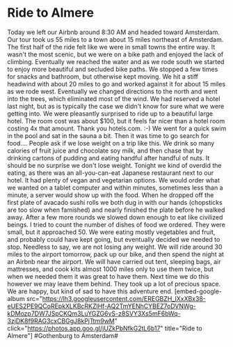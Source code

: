 # Ride to Almere
Today we left our Airbnb around 8:30 AM and headed toward Amsterdam. Our tour took us 55 miles to a town about 15 miles northeast of Amsterdam. The first half of the ride felt like we were in small towns the entire way. It wasn't the most scenic, but we were on a bike path and enjoyed the lack of climbing. Eventually we reached the water and as we rode south we started to enjoy more beautiful and secluded bike paths. We stopped a few times for snacks and bathroom, but otherwise kept moving. We hit a stiff headwind with about 20 miles to go and worked against it for about 15 miles as we rode west. Eventually we changed directions to the north and went into the trees, which eliminated most of the wind. We had reserved a hotel last night, but as is typically the case we didn't know for sure what we were getting into. We were pleasantly surprised to ride up to a beautiful large hotel. The room cost was about $100, but it feels far nicer than a hotel room costing 4x that amount. Thank you hotels.com. :-) We went for a quick swim in the pool and sat in the sauna a bit. Then it was time to go search for food.... People ask if we lose weight on a trip like this. We drink so many calories of fruit juice and chocolate soy milk, and then chase that by drinking cartons of pudding and eating handful after handful of nuts. It should be no surprise we don't lose weight. Tonight we kind of overdid the eating, as there was an all-you-can-eat Japanese restaurant next to our hotel. It had plenty of vegan and vegetarian options. We would order what we wanted on a tablet computer and within minutes, sometimes less than a minute, a server would show up with the food. When he dropped off the first plate of avacado sushi rolls we both dug in with our hands (chopsticks are too slow when famished) and nearly finished the plate before he walked away. After a few more rounds we slowed down enough to eat like civilized beings. I tried to count the number of dishes of food we ordered. They were small, but it approached 50. We were eating mostly vegetables and fruit, and probably could have kept going, but eventually decided we needed to stop. Needless to say, we are not losing any weight. We will ride around 30 miles to the airport tomorrow, pack up our bike, and then spend the night at an Airbnb near the airport. We will have carried out tent, sleeping bags, air mattresses, and cook kits almost 1000 miles only to use them twice, but when we needed them it was great to have them. Next time we do this however we may leave them behind. They took up a lot of precious space. We are happy, but kind of sad to have this adventure end. [embed-google-album src="https://lh3.googleusercontent.com/EREGBZH_lXxXBx38-eUES2PE9QCoREpkXLKBcRKZlHf-AQ2TmYENhCYBEZ7oDVNWg-kDMozp7DW7JSpCKQm3LuYGZG6vS-z8SVY3Xs5mF6bWq-3zjDK8f9RAG3cxCBGgJ8kPjTtm9wM" click="https://photos.app.goo.gl/jUZkPbNfkG2tL6b17" title="Ride to Almere"]
#Gothenburg to Amsterdam#